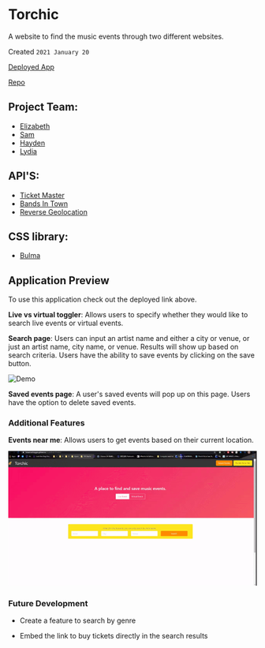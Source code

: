 # Torchic
A website to find the music events through two different websites.

Created `2021 January 20`

[Deployed App](https://lnewmanheggie.github.io/musicEventFinder/)

[Repo](https://github.com/lnewmanheggie/musicEventFinder)

## Project Team:
 * [Elizabeth](https://github.com/ebe1997) 
 * [Sam](https://github.com/zylanthic) 
 * [Hayden](https://github.com/H-garr) 
 * [Lydia](https://github.com/lnewmanheggie) 
## API'S:
* [Ticket Master](https://developer.ticketmaster.com/products-and-docs/apis/getting-started/)
* [Bands In Town](https://app.swaggerhub.com/apis/Bandsintown/PublicAPI/3.0.0#/)
* [Reverse Geolocation](https://locationiq.com/sandbox/geocoding/reverse)

## CSS library:
* [Bulma](https://bulma.io/)

## Application Preview
To use this application check out the deployed link above.

**Live vs virtual toggler**: Allows users to specify whether they would like to search live events or virtual events.

**Search page**: Users can input an artist name and either a city or venue, or just an artist name, city name, or venue.
Results will show up based on search criteria. Users have the ability to save events by clicking on the save button. 

![Demo](./Assets/demo1.gif)

**Saved events page**: A user's saved events will pop up on this page. Users have the option to delete saved events. 

### Additional Features
**Events near me**: Allows users to get events based on their current location.

![Demo](./Assets/UserLocation.gif)

### Future Development
* Create a feature to search by genre

* Embed the link to buy tickets directly in the search results

